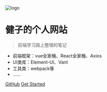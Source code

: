 ![logo](https://docsify.js.org/_media/icon.svg)

# 健子的个人网站

> 前端学习路上整理的笔记

* 前端框架：vue全家桶、React全家桶、Axios
* UI类库：Element-UI、Vant
* 工具类：webpack等
* ......

[GitHub](https://github.com/jianzi930)
[Get Started](#TypeSript)